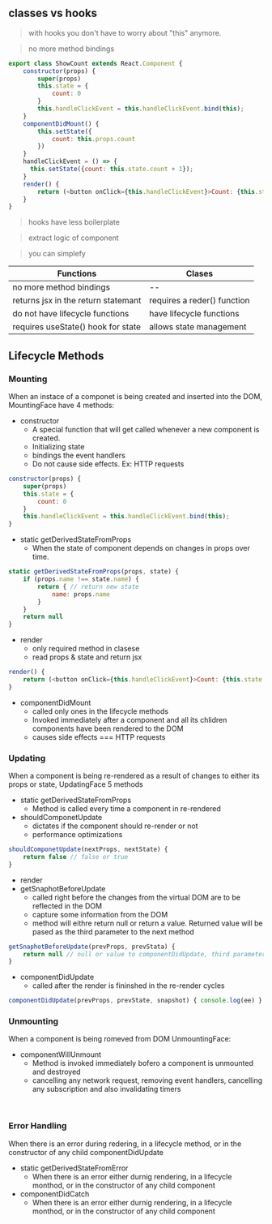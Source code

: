 ## classes vs hooks
> with hooks you don't have to worry about "this" anymore.

> no more method bindings
```js
export class ShowCount extends React.Component {
    constructor(props) {
        super(props)
        this.state = {
            count: 0
        }
        this.handleClickEvent = this.handleClickEvent.bind(this);
    }
    componentDidMount() {
        this.setState({
            count: this.props.count
        })
    }
    handleClickEvent = () => {
      this.setState({count: this.state.count + 1});
    }
    render() {
        return (<button onClick={this.handleClickEvent}>Count: {this.state.count}</button>)
    }
}
```
> hooks have less boilerplate

> extract logic of component

> you can simplefy  

|Functions|Clases|
|---|---|
|no more method bindings| -- |
|returns jsx in the return statemant|requires a reder() function|
|do not have lifecycle functions|have lifecycle functions|
|requires useState() hook for state|allows state management|

## Lifecycle Methods
### Mounting
When an instace of a componet is being created and inserted into the DOM, MountingFace have 4 methods:
- constructor
    - A special function that will get called whenever a new component is created.
    - Initializing state
    - bindings the event handlers
    - Do not cause side effects. Ex: HTTP requests
```js
constructor(props) {
    super(props)
    this.state = {
        count: 0
    }
    this.handleClickEvent = this.handleClickEvent.bind(this);
}
```
- static getDerivedStateFromProps
    - When the state of component depends on changes in props over time.
```js
static getDerivedStateFromProps(props, state) {
    if (props.name !== state.name) {
        return { // return new state
            name: props.name
        }
    } 
    return null
}
```
- render
    - only required method in clasese
    - read props & state and return jsx
```js
render() {
    return (<button onClick={this.handleClickEvent}>Count: {this.state.count}</button>)
}
```
- componentDidMount
    - called only ones in the lifecycle methods
    - Invoked immediately after a component and all its chlidren components have been rendered to the DOM
    - causes side effects === HTTP requests


### Updating
When a component is being re-rendered as a result of changes to either its props or state, UpdatingFace 5 methods
- static getDerivedStateFromProps
    - Method is called every time a component in re-rendered 
- shouldComponetUpdate
    - dictates if the component should re-render or not 
    - performance optimizations
```js
shouldComponetUpdate(nextProps, nextState) {
    return false // false or true
}
```
- render
- getSnaphotBeforeUpdate
    - called right before the changes from the virtual DOM are to be reflected in the DOM
    - capture some information from the DOM
    - method will eithre return null or return a value. Returned value will be pased as the third parameter to the next method
```js
getSnaphotBeforeUpdate(prevProps, prevStata) {
    return null // null or value to componentDidUpdate, third parameter snapshot
}
```
- componentDidUpdate
    - called after the render is fininshed in the re-render cycles
```js
componentDidUpdate(prevProps, prevState, snapshot) { console.log(ee) }
```

### Unmounting
When a component is being romeved from DOM UnmountingFace: 
- componentWillUnmount
    - Method is invoked immediately bofero a component is unmounted and  destroyed
    - cancelling any network request, removing event handlers, cancelling any subscription and also invalidating timers
<br />

### Error Handling
When there is an error during redering, in a lifecycle method, or in the constructor of any child componentDidUpdate
- static getDerivedStateFromError 
    - When there is an error either durnig rendering, in a lifecycle monthod, or in the constructor of any child component
- componentDidCatch
    - When there is an error either durnig rendering, in a lifecycle monthod, or in the constructor of any child component

